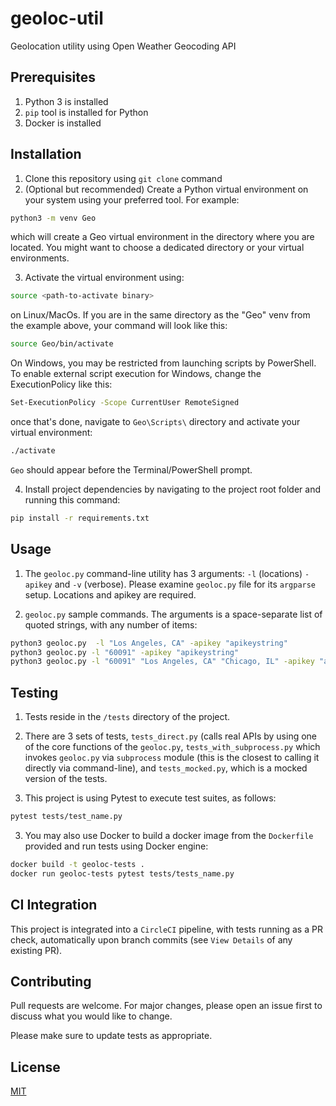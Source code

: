 # geoloc-util

Geolocation utility using Open Weather Geocoding API

## Prerequisites
1. Python 3 is installed
2. `pip` tool is installed for Python
3. Docker is installed


## Installation

1. Clone this repository using `git clone` command
2. (Optional but recommended) Create a Python virtual environment on your system using your preferred tool. For example:
```bash
python3 -m venv Geo
```
which will create a Geo virtual environment in the directory where you are located. You might want to choose a dedicated directory or your virtual environments.

3. Activate the virtual environment using:
```bash
source <path-to-activate binary>
```
on Linux/MacOs. If you are in the same directory as the "Geo" venv from the example above, your command will look like this:
```bash
source Geo/bin/activate
```
On Windows, you may be restricted from launching scripts by PowerShell. To enable external script execution for Windows, change the ExecutionPolicy like this:
```bash
Set-ExecutionPolicy -Scope CurrentUser RemoteSigned
```
once that's done, navigate to `Geo\Scripts\` directory and activate your virtual environment:
```bash
./activate
```
`Geo` should appear before the Terminal/PowerShell prompt.

4. Install project dependencies by navigating to the project root folder and running this command:
```bash
pip install -r requirements.txt
```




## Usage
1. The `geoloc.py` command-line utility has 3 arguments: `-l` (locations) `-apikey` and `-v` (verbose). Please examine `geoloc.py` file for  its `argparse` setup. Locations and apikey are required.

2. `geoloc.py` sample commands. The arguments is a space-separate list of quoted strings, with any number of items:

```bash
python3 geoloc.py  -l "Los Angeles, CA" -apikey "apikeystring"
python3 geoloc.py -l "60091" -apikey "apikeystring"
python3 geoloc.py -l "60091" "Los Angeles, CA" "Chicago, IL" -apikey "apikeystring" -v
```

## Testing

1. Tests reside in the `/tests` directory of the project. 

2. There are 3 sets of tests, `tests_direct.py` (calls real APIs by using one of the core functions of the `geoloc.py`, `tests_with_subprocess.py` which invokes `geoloc.py` via `subprocess` module (this is the closest to calling it directly via command-line), and `tests_mocked.py`, which is a mocked version of the tests.

3. This project is using Pytest to execute test suites, as follows:

```bash
pytest tests/test_name.py
```
3. You may also use Docker to build a docker image from the `Dockerfile` provided and run tests using Docker engine:

```bash
docker build -t geoloc-tests .
docker run geoloc-tests pytest tests/tests_name.py 
```
## CI Integration

This project is integrated into a `CircleCI` pipeline, with tests running as a PR check, automatically upon branch commits (see `View Details` of any existing PR).

## Contributing

Pull requests are welcome. For major changes, please open an issue first
to discuss what you would like to change.

Please make sure to update tests as appropriate.

## License

[MIT](https://choosealicense.com/licenses/mit/)
